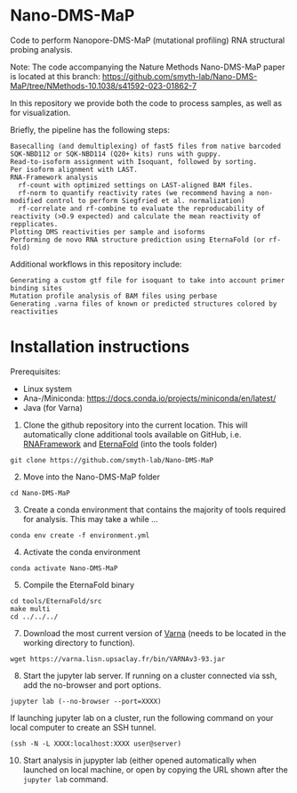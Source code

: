 # Nano-DMS-MaP

Code to perform Nanopore-DMS-MaP (mutational profiling) RNA structural probing analysis.

Note: The code accompanying the Nature Methods Nano-DMS-MaP paper is located at this branch: https://github.com/smyth-lab/Nano-DMS-MaP/tree/NMethods-10.1038/s41592-023-01862-7 

In this repository we provide both the code to process samples, as well as for visualization.

Briefly, the pipeline has the following steps:

    Basecalling (and demultiplexing) of fast5 files from native barcoded SQK-NBD112 or SQK-NBD114 (Q20+ kits) runs with guppy.
    Read-to-isoform assignment with Isoquant, followed by sorting.
    Per isoform alignment with LAST.
    RNA-Framework analysis 
      rf-count with optimized settings on LAST-aligned BAM files. 
      rf-norm to quantify reactivity rates (we recommend having a non-modified control to perform Siegfried et al. normalization)
      rf-correlate and rf-combine to evaluate the reproducability of reactivity (>0.9 expected) and calculate the mean reactivity of repplicates.
    Plotting DMS reactivities per sample and isoforms 
    Performing de novo RNA structure prediction using EternaFold (or rf-fold)

Additional workflows in this repository include:

    Generating a custom gtf file for isoquant to take into account primer binding sites
    Mutation profile analysis of BAM files using perbase
    Generating .varna files of known or predicted structures colored by reactivities

# Installation instructions

Prerequisites: 
- Linux system
- Ana-/Miniconda: https://docs.conda.io/projects/miniconda/en/latest/ 
- Java (for Varna)

  
1. Clone the github repository into the current location. This will automatically clone additional tools available on GitHub, i.e. [RNAFramework](https://rnaframework-docs.readthedocs.io/en/latest/) and [EternaFold](https://eternafold.eternagame.org/) (into the tools folder)
```
git clone https://github.com/smyth-lab/Nano-DMS-MaP
```
2. Move into the Nano-DMS-MaP folder
```
cd Nano-DMS-MaP
```
3. Create a conda environment that contains the majority of tools required for analysis. This may take a while ...
```
conda env create -f environment.yml
```
4. Activate the conda environment
```
conda activate Nano-DMS-MaP
```
5. Compile the EternaFold binary
```
cd tools/EternaFold/src
make multi
cd ../../../
```
7. Download the most current version of [Varna](https://varna.lisn.upsaclay.fr/) (needs to be located in the working directory to function).
```
wget https://varna.lisn.upsaclay.fr/bin/VARNAv3-93.jar
```
8. Start the jupyter lab server. If running on a cluster connected via ssh, add the no-browser and port options. 
```
jupyter lab (--no-browser --port=XXXX)
```
If launching jupyter lab on a cluster, run the following command on your local computer to create an SSH tunnel. 
```
(ssh -N -L XXXX:localhost:XXXX user@server)
```
10. Start analysis in jupypter lab (either opened automatically when launched on local machine, or open by copying the URL shown after the `jupyter lab` command. 
